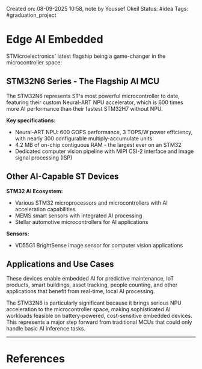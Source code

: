 Created on: 08-09-2025 10:58, note by Youssef Okeil
Status: #idea
Tags: #graduation_project
# Edge AI Embedded

STMicroelectronics' latest flagship being a game-changer in the microcontroller space:

## STM32N6 Series - The Flagship AI MCU

The STM32N6 represents ST's most powerful microcontroller to date, featuring their custom Neural-ART NPU accelerator, which is 600 times more AI performance than their fastest STM32H7 without NPU.

**Key specifications:**

- Neural-ART NPU: 600 GOPS performance, 3 TOPS/W power efficiency, with nearly 300 configurable multiply-accumulate units
- 4.2 MB of on-chip contiguous RAM - the largest ever on an STM32
- Dedicated computer vision pipeline with MIPI CSI-2 interface and image signal processing (ISP)

## Other AI-Capable ST Devices

**STM32 AI Ecosystem:**

- Various STM32 microprocessors and microcontrollers with AI acceleration capabilities
- MEMS smart sensors with integrated AI processing
- Stellar automotive microcontrollers for AI applications

**Sensors:**

- VD55G1 BrightSense image sensor for computer vision applications

## Applications and Use Cases

These devices enable embedded AI for predictive maintenance, IoT products, smart buildings, asset tracking, people counting, and other applications that benefit from real-time, local AI processing.

The STM32N6 is particularly significant because it brings serious NPU acceleration to the microcontroller space, making sophisticated AI workloads feasible on battery-powered, cost-sensitive embedded devices. This represents a major step forward from traditional MCUs that could only handle basic AI inference tasks.


---------------
# References